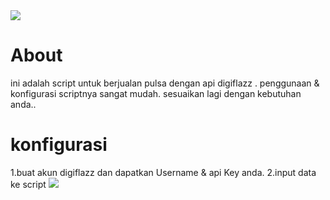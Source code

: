 <img src="https://i.ibb.co/wR10dby/pulsa.gif">

# About
ini adalah script untuk berjualan pulsa dengan api digiflazz . penggunaan & konfigurasi scriptnya sangat mudah. sesuaikan lagi dengan kebutuhan anda..

# konfigurasi
1.buat akun digiflazz dan dapatkan Username & api Key anda.
2.input data ke script
<img src="https://i.ibb.co/XSQttCz/confgg.png">
